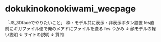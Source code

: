 # dokukinokonokiwami_wecpage
「JS_3Dfaceでやりたいこと」
枠・モデル共に表示・非表示ボタン設置
fes直前にギガファイル便で俺のメアドにファイルを送る
fes
つかみ
↓
顔モデルの軽い説明
↓
サイトの説明
↓
質問

